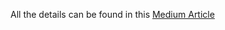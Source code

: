 All the details can be found in this <a href="https://medium.com/@guyeshet/create-one-to-many-relationships-with-elementor-and-wordpress-1eefdf89b61e" target="_blank">Medium Article</a>
